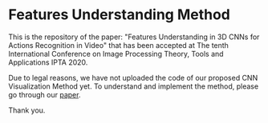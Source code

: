 # Features Understanding MethodThis is the repository of the paper: "Features Understanding in 3D CNNs for Actions Recognition in Video" that has been accepted at The tenth International Conference on Image Processing Theory, Tools and Applications IPTA 2020.[paper]: https://Due to legal reasons, we have not uploaded the code of our proposed CNN Visualization Method yet. To understand and implement the method, please go through our [paper][paper].Thank you.